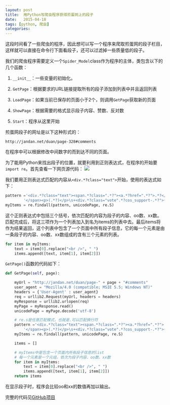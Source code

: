```yaml
---
layout: post
title:  用Python写爬虫程序获得煎蛋网上的段子
date:   2015-04-18
tags: [python, 爬虫]
categories: 
---
```


这段时间看了一些爬虫的程序，因此想可以写一个程序来爬取煎蛋网的段子栏目，这样就可以直接在命令行下面看段子，还可以过滤掉一些质量低的段子。

我们的爬虫程序需要定义一个`Spider_Model`class作为程序的主体，类包含以下的几个函数：

1. `__init__`：一些变量的初始化。

2. `GetPage`：根据要求的URL链接提取所有的段子添加到列表中并且返回列表

3. `LoadPage`：如果当前已保存的页面小于2个，则调用`GetPage`获取新的页面

4. `ShowPage`：根据需要的格式显示段子内容、赞数、反对数

5. `Start`：程序从这里开始

煎蛋网段子的网址是以下这种形式的：
	
	http://jandan.net/duan/page-328#comments

在程序中可以根据修改中间数字的而到达不同的页面。

为了能用Python来找出段子的位置，就要利用到正则表达式，在程序的开始要`import re`。首先查看一下网页源代码：
![](/img/2015-04-18-jandan_source_code.png)

<!-- more -->

我们要用正则表达式匹配的内容从`<div.*?class="text">`开始，使用的表达式如下：

```python
pattern ='<div.*?class="text"><span.*?class=".*?"><a.*?href=".*?">.*?</a>' + \
        '</span><p>(.*?)</p>\s+<div.*?class="vote".*?cos_support-.*?">(\d+)</span>.*?cos_unsupport-.*?">(\d+)</span>]</div>'
myItems = re.findall(pattern, unicodePage, re.S)
```

这个正则表达式中包括三个括号，依次匹配的内容为段子的内容、oo数、xx数。匹配完成后，将这三项作为一个列表加入到名为items的列表中去。最后items将作为结果返回，这个列表中包含了一个页面中所有段子信息，它的每一个元素是由一条段子的内容、oo数、xx数组成的含有三个元素的列表。
    
```python
for item in myItems:
    text = item[0].replace("<br />", " ")
    items.append([text, item[1], item[2]])
```

`GetPage()`函数的代码如下：
    
```python
def GetPage(self, page):

    myUrl = "http://jandan.net/duan/page-" + page + "#comments"
    user_agent = "Mozilla/4.0 (compatible; MSIE 5.5; Windows NT)"
    headers = {'User-Agent' : user_agent}
    req = urllib2.Request(myUrl, headers = headers)
    myResponse = urllib2.urlopen(req)
    myPage = myResponse.read()
    unicodePage = myPage.decode('utf-8')

    # re.s是任意匹配模式，也就是.可以匹配换行符
    pattern ='<div.*?class="text"><span.*?class=".*?"><a.*?href=".*?">.*?</a>' + \
        '</span><p>(.*?)</p>\s+<div.*?class="vote".*?cos_support-.*?">(\d+)</span>.*?cos_unsupport-.*?">(\d+)</span>]</div>'
    myItems = re.findall(pattern, unicodePage, re.S)

    items = []

    # myItems中是包含一个页面内所有段子信息的list
    # 每一个元素是一个元组，依次为段子内容、oo数、xx数
    for item in myItems:
        text = item[0].replace("<br />", " ")
        items.append([text, item[1], item[2]])
    return items
```

在显示段子时，程序会比较oo和xx的数值再加以输出。

完整的代码见[GitHub项目](https://github.com/wukai1220/Jandan/blob/master/jandan_duan.py)